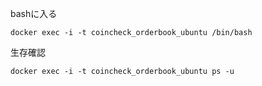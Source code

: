bashに入る
```
docker exec -i -t coincheck_orderbook_ubuntu /bin/bash
```

生存確認
```
docker exec -i -t coincheck_orderbook_ubuntu ps -u
```

